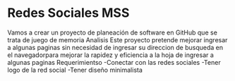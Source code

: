 # Redes Sociales  MSS
Vamos a crear un proyecto de planeación de software en GitHub que se trata de juego de memoria
Analisis
Este proyecto pretende mejorar ingresar a algunas paginas sin necesidad de ingresar su direccion de busqueda en el navegadorpara mejorar la rapidez y eficiencia a la hoja de ingresar a algunas paginas
Requerimientso
-Conectar con las redes sociales
-Tener logo de la red social
-Tener diseño minimalista
